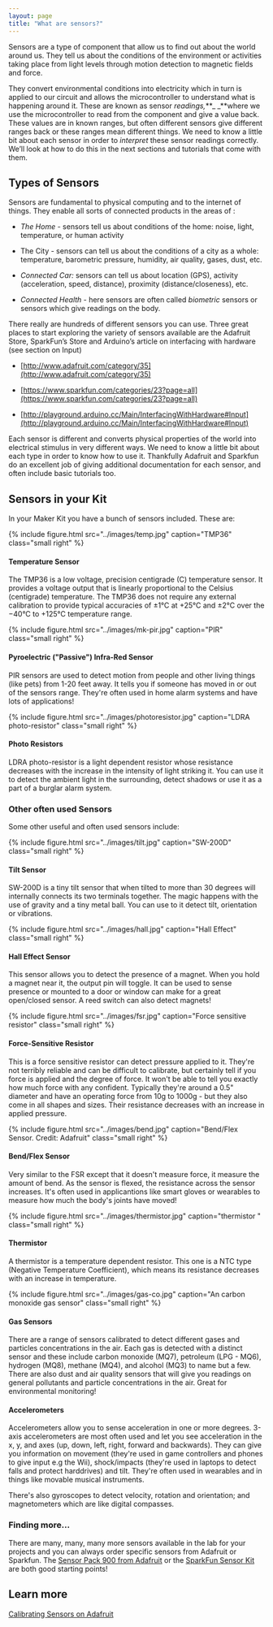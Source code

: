```yaml
---
layout: page
title: "What are sensors?"
---
```



Sensors are a type of component that allow us to find out about the world around us. They tell us about the conditions of the environment or activities taking place from light levels through motion detection to magnetic fields and force.

They convert environmental conditions into electricity which in turn is applied to our circuit and allows the microcontroller to understand what is happening around it. These are known as sensor *readings,***_ _**where we use the microcontroller to read from the component and give a value back. These values are in known ranges, but often different sensors give different ranges back or these ranges mean different things. We need to know a little bit about each sensor in order to *interpret* these sensor readings correctly. We’ll look at how to do this in the next sections and tutorials that come with them.

## Types of Sensors

Sensors are fundamental to physical computing and to the internet of things. They enable all sorts of connected products in the areas of :

* *The Home* - sensors tell us about conditions of the home: noise, light, temperature, or human activity

* The City - sensors can tell us about the conditions of a city as a whole: temperature, barometric pressure, humidity, air quality, gases, dust, etc.

* *Connected Car:* sensors can tell us about location (GPS), activity (acceleration, speed, distance),  proximity (distance/closeness), etc.

* *Connected Health* - here sensors are often called *biometric* sensors or sensors which give readings on the body.

There really are hundreds of different sensors you can use. Three great places to start exploring the variety of sensors available are the Adafruit Store, SparkFun’s Store and Arduino’s article on interfacing with hardware (see section on Input)

* [http://www.adafruit.com/category/35](http://www.adafruit.com/category/35)

* [https://www.sparkfun.com/categories/23?page=all](https://www.sparkfun.com/categories/23?page=all)

* [http://playground.arduino.cc/Main/InterfacingWithHardware#Input](http://playground.arduino.cc/Main/InterfacingWithHardware#Input)

Each sensor is different and converts physical properties of the world into electrical stimulus in very different ways. We need to know a little bit about each type in order to know how to use it.  Thankfully Adafruit and Sparkfun do an excellent job of giving additional documentation for each sensor, and often include basic tutorials too. 

## Sensors in your Kit

In your Maker Kit you have a bunch of sensors included. These are:


{% include figure.html src="../images/temp.jpg" caption="TMP36" class="small right" %}

#### Temperature Sensor
The TMP36 is a low voltage, precision centigrade (C) temperature sensor. It provides a voltage output that is linearly proportional to the Celsius (centigrade) temperature. The TMP36 does not require any external calibration to provide typical accuracies of ±1°C at +25°C and ±2°C over the −40°C to +125°C temperature range.


{% include figure.html src="../images/mk-pir.jpg" caption="PIR" class="small right" %}

#### Pyroelectric ("Passive") Infra-Red Sensor

PIR sensors are used to detect motion from people and other living things (like pets) from 1-20 feet away. It tells you if someone has moved in or out of the sensors range. They're often used in home alarm systems and have lots of applications!

{% include figure.html src="../images/photoresistor.jpg" caption="LDRA photo-resistor" class="small right" %}

#### Photo Resistors
LDRA photo-resistor is a light dependent resistor whose resistance decreases with the increase in the intensity of light striking it. You can use it to detect the ambient light in the surrounding, detect shadows or use it as a part of a burglar alarm system.

### Other often used Sensors

Some other useful and often used sensors include: 


{% include figure.html src="../images/tilt.jpg" caption="SW-200D" class="small right" %}

#### Tilt Sensor
SW-200D is a tiny tilt sensor that when tilted to more than 30 degrees will internally connects its two terminals together. The magic happens with the use of gravity and a tiny metal ball. You can use to it detect tilt, orientation or vibrations.

{% include figure.html src="../images/hall.jpg" caption="Hall Effect" class="small right" %}

#### Hall Effect Sensor
This sensor allows you to detect the presence of a magnet. When you hold a magnet near it, the output pin will toggle. It can be used to sense presence or mounted to a door or window can make for a great open/closed sensor. A reed switch can also detect magnets!

{% include figure.html src="../images/fsr.jpg" caption="Force sensitive resistor" class="small right" %}

#### Force-Sensitive Resistor
This is a force sensitive resistor can detect pressure applied to it. They're not terribly reliable and can be difficult to calibrate, but certainly tell if you force is applied and the degree of force. It won't be able to tell you exactly how much force with any confident. Typically they're around a 0.5" diameter and have an operating force from 10g to 1000g - but they also come in all shapes and sizes. Their resistance decreases with an increase in applied pressure.
  
 {% include figure.html src="../images/bend.jpg" caption="Bend/Flex Sensor. Credit: Adafruit" class="small right" %}
 
#### Bend/Flex Sensor
Very similar to the FSR except that it doesn't measure force, it measure the amount of bend. As the sensor is flexed, the resistance across the sensor increases. It's often used in applicantions like smart gloves or wearables to measure how much the body's joints have moved!

{% include figure.html src="../images/thermistor.jpg" caption="thermistor " class="small right" %}

#### Thermistor
A thermistor is a temperature dependent resistor. This one is a NTC type (Negative Temperature Coefficient), which means its resistance decreases with an increase in temperature.


{% include figure.html src="../images/gas-co.jpg" caption="An carbon monoxide gas sensor" class="small right" %}

#### Gas Sensors 

There are a range of sensors calibrated to detect different gases and particles concentrations in the air. Each gas is detected with a distinct sensor and these include carbon monoxide (MQ7), petroleum (LPG - MQ6), hydrogen (MQ8), methane (MQ4), and alcohol (MQ3) to name but a few. There are also dust and air quality sensors that will give you readings on general pollutants and particle concentrations in the air. Great for environmental monitoring! 

#### Accelerometers

Accelerometers allow you to sense acceleration in one or more degrees. 3-axis accelerometers are most often used and let you see acceleration in the x, y, and axes (up, down, left, right, forward and backwards). They can give you information on movement (they're used in game controllers and phones to give input e.g the Wii), shock/impacts (they're used in laptops to detect falls and protect harddrives) and tilt. They're often used in wearables and in things like movable musical instruments. 

There's also gyroscopes to detect velocity, rotation and orientation; and magnetometers which are like digital compasses.


### Finding more... 

There are many, many, many more sensors available in the lab for your projects and you can always order specific sensors from Adafruit or Sparkfun. The [Sensor Pack 900 from Adafruit](http://www.adafruit.com/products/176) or the [SparkFun Sensor Kit](https://www.sparkfun.com/products/12797) are both good starting points!


## Learn more

[Calibrating Sensors on Adafruit](https://learn.adafruit.com/calibrating-sensors)

